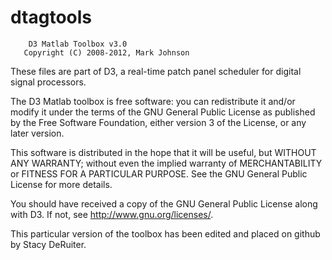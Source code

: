 dtagtools
=========
        D3 Matlab Toolbox v3.0
	   Copyright (C) 2008-2012, Mark Johnson

These files are part of D3, a real-time patch panel scheduler
for digital signal processors.

The D3 Matlab toolbox is free software: you can redistribute it 
and/or modify it under the terms of the GNU General Public License 
as published by the Free Software Foundation, either version 3 of 
the License, or any later version.

This software is distributed in the hope that it will be useful,
but WITHOUT ANY WARRANTY; without even the implied warranty of
MERCHANTABILITY or FITNESS FOR A PARTICULAR PURPOSE.  See the
GNU General Public License for more details.

You should have received a copy of the GNU General Public License
along with D3. If not, see <http://www.gnu.org/licenses/>.

This particular version of the toolbox has been edited and placed on github 
by Stacy DeRuiter.

